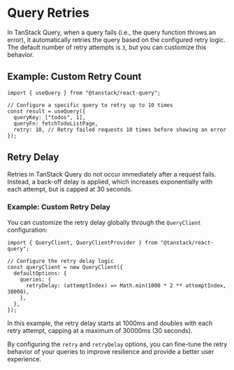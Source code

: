 # Query Retries

In TanStack Query, when a query fails (i.e., the query function throws an error), it automatically retries the query based on the configured retry logic. The default number of retry attempts is `3`, but you can customize this behavior.

## Example: Custom Retry Count

```tsx
import { useQuery } from "@tanstack/react-query";

// Configure a specific query to retry up to 10 times
const result = useQuery({
  queryKey: ["todos", 1],
  queryFn: fetchTodoListPage,
  retry: 10, // Retry failed requests 10 times before showing an error
});
```

## Retry Delay

Retries in TanStack Query do not occur immediately after a request fails. Instead, a back-off delay is applied, which increases exponentially with each attempt, but is capped at 30 seconds.

### Example: Custom Retry Delay

You can customize the retry delay globally through the `QueryClient` configuration:

```tsx
import { QueryClient, QueryClientProvider } from "@tanstack/react-query";

// Configure the retry delay logic
const queryClient = new QueryClient({
  defaultOptions: {
    queries: {
      retryDelay: (attemptIndex) => Math.min(1000 * 2 ** attemptIndex, 30000),
    },
  },
});
```

In this example, the retry delay starts at 1000ms and doubles with each retry attempt, capping at a maximum of 30000ms (30 seconds).

By configuring the `retry` and `retryDelay` options, you can fine-tune the retry behavior of your queries to improve resilience and provide a better user experience.
